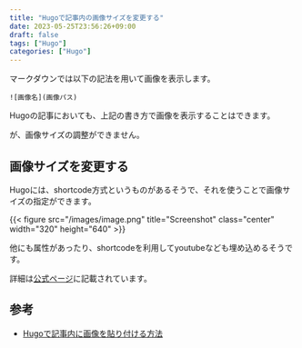 ```yaml
---
title: "Hugoで記事内の画像サイズを変更する"
date: 2023-05-25T23:56:26+09:00
draft: false
tags: ["Hugo"]
categories: ["Hugo"]
---
```


マークダウンでは以下の記法を用いて画像を表示します。
```
![画像名](画像パス)
```

Hugoの記事においても、上記の書き方で画像を表示することはできます。

が、画像サイズの調整ができません。

## 画像サイズを変更する

Hugoには、shortcode方式というものがあるそうで、それを使うことで画像サイズの指定ができます。


{{&lt; figure src="/images/image.png" title="Screenshot" class="center" width="320" height="640" &gt;}}


他にも属性があったり、shortcodeを利用してyoutubeなども埋め込めるそうです。

詳細は[公式ページ](https://gohugo.io/content-management/shortcodes/)に記載されています。

## 参考
- [Hugoで記事内に画像を貼り付ける方法](https://qiita.com/atuyosi/items/4100bd502e373c088c74)

